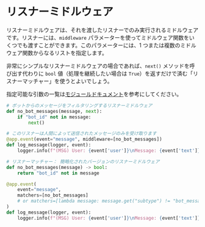 # リスナーミドルウェア

リスナーミドルウェアは、それを渡したリスナーでのみ実行されるミドルウェアです。リスナーには、`middleware` パラメーターを使ってミドルウェア関数をいくつでも渡すことができます。このパラメーターには、1 つまたは複数のミドルウェア関数からなるリストを指定します。

非常にシンプルなリスナーミドルウェアの場合であれば、`next()` メソッドを呼び出す代わりに `bool` 値（処理を継続したい場合は `True`）を返すだけで済む「リスナーマッチャー」を使うとよいでしょう。

<span>指定可能な引数の一覧は<a href="https://docs.slack.dev/bolt-python/reference/kwargs_injection/args.html">モジュールドキュメント</a>を参考にしてください。</span>

```python
# ボットからのメッセージをフィルタリングするリスナーミドルウェア
def no_bot_messages(message, next):
    if "bot_id" not in message:
        next()

# このリスナーは人間によって送信されたメッセージのみを受け取ります
@app.event(event="message", middleware=[no_bot_messages])
def log_message(logger, event):
    logger.info(f"(MSG) User: {event['user']}\nMessage: {event['text']}")

# リスナーマッチャー： 簡略化されたバージョンのリスナーミドルウェア
def no_bot_messages(message) -> bool:
    return "bot_id" not in message

@app.event(
    event="message",
    matchers=[no_bot_messages]
    # or matchers=[lambda message: message.get("subtype") != "bot_message"]
)
def log_message(logger, event):
    logger.info(f"(MSG) User: {event['user']}\nMessage: {event['text']}")
```
